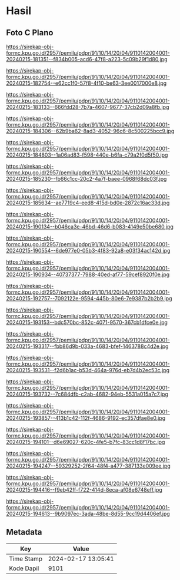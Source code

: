 # Hasil

## Foto C Plano

https://sirekap-obj-formc.kpu.go.id/2957/pemilu/pdpr/91/10/14/20/04/9110142004001-20240215-181351--f834b005-acd6-47f8-a223-5c09b29f1d80.jpg

https://sirekap-obj-formc.kpu.go.id/2957/pemilu/pdpr/91/10/14/20/04/9110142004001-20240215-182754--e62cc1f0-57f8-4f10-be63-3ee0017000e8.jpg

https://sirekap-obj-formc.kpu.go.id/2957/pemilu/pdpr/91/10/14/20/04/9110142004001-20240215-183133--666fdd28-7b7a-4607-9677-37cb2d09a8fb.jpg

https://sirekap-obj-formc.kpu.go.id/2957/pemilu/pdpr/91/10/14/20/04/9110142004001-20240215-184306--62b9ba62-8ad3-4052-96c6-8c500225bcc9.jpg

https://sirekap-obj-formc.kpu.go.id/2957/pemilu/pdpr/91/10/14/20/04/9110142004001-20240215-184803--1a06ad83-f598-440e-b6fa-c79a2f0d5f50.jpg

https://sirekap-obj-formc.kpu.go.id/2957/pemilu/pdpr/91/10/14/20/04/9110142004001-20240215-185230--fb66c1cc-20c2-4a7f-baee-0968f68dc03f.jpg

https://sirekap-obj-formc.kpu.go.id/2957/pemilu/pdpr/91/10/14/20/04/9110142004001-20240215-185634--ae7719c4-eed8-415d-bd0e-2872c16ac33d.jpg

https://sirekap-obj-formc.kpu.go.id/2957/pemilu/pdpr/91/10/14/20/04/9110142004001-20240215-190134--b046ca3e-46bd-46d6-b083-4149e50be680.jpg

https://sirekap-obj-formc.kpu.go.id/2957/pemilu/pdpr/91/10/14/20/04/9110142004001-20240215-190554--6de977e0-05b3-4f83-92a8-e03f34ac142d.jpg

https://sirekap-obj-formc.kpu.go.id/2957/pemilu/pdpr/91/10/14/20/04/9110142004001-20240215-190934--40737377-7988-40ed-af77-59cef8920f0e.jpg

https://sirekap-obj-formc.kpu.go.id/2957/pemilu/pdpr/91/10/14/20/04/9110142004001-20240215-192757--7092122e-9594-445b-80e6-7e9387b2b2b9.jpg

https://sirekap-obj-formc.kpu.go.id/2957/pemilu/pdpr/91/10/14/20/04/9110142004001-20240215-193153--bdc570bc-852c-4071-9570-367cb1dfce0e.jpg

https://sirekap-obj-formc.kpu.go.id/2957/pemilu/pdpr/91/10/14/20/04/9110142004001-20240215-193317--fbb86d9b-033a-4683-bfef-1463788c4d2e.jpg

https://sirekap-obj-formc.kpu.go.id/2957/pemilu/pdpr/91/10/14/20/04/9110142004001-20240215-193531--f2d6b1ac-b53d-464a-976d-eb7d4b2ec53c.jpg

https://sirekap-obj-formc.kpu.go.id/2957/pemilu/pdpr/91/10/14/20/04/9110142004001-20240215-193732--7c684dfb-c2ab-4682-94eb-5531a015a7c7.jpg

https://sirekap-obj-formc.kpu.go.id/2957/pemilu/pdpr/91/10/14/20/04/9110142004001-20240215-193857--413b1c42-112f-4686-9192-ec357dfae8e0.jpg

https://sirekap-obj-formc.kpu.go.id/2957/pemilu/pdpr/91/10/14/20/04/9110142004001-20240215-194101--d6e69027-620c-4fe5-b7fc-83cc1d8f17bc.jpg

https://sirekap-obj-formc.kpu.go.id/2957/pemilu/pdpr/91/10/14/20/04/9110142004001-20240215-194247--59329252-2f64-48f4-a477-387133e009ee.jpg

https://sirekap-obj-formc.kpu.go.id/2957/pemilu/pdpr/91/10/14/20/04/9110142004001-20240215-194416--f9eb42ff-f722-414d-8eca-af08e6748eff.jpg

https://sirekap-obj-formc.kpu.go.id/2957/pemilu/pdpr/91/10/14/20/04/9110142004001-20240215-194613--9b9097ec-3ada-48be-8d55-9cc19d4406ef.jpg


## Metadata

| Key        | Value               |
| ---------- | ------------------- |
| Time Stamp | 2024-02-17 13:05:41 |
| Kode Dapil | 9101                |



